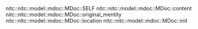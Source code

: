 nitc::nitc::model::mdoc::MDoc::SELF
nitc::nitc::model::mdoc::MDoc::content
nitc::nitc::model::mdoc::MDoc::original_mentity
nitc::nitc::model::mdoc::MDoc::location
nitc::nitc::model::mdoc::MDoc::init
